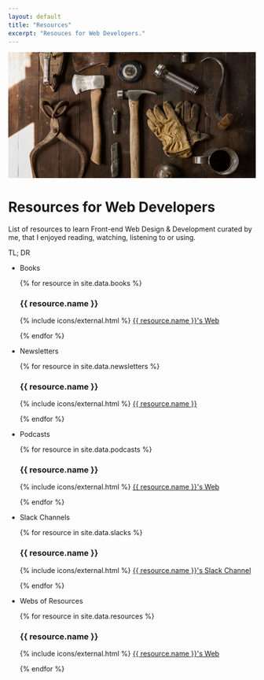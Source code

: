 ```yaml
---
layout: default
title: "Resources"
excerpt: "Resouces for Web Developers."
---
```

<div class="">
<img src="/assets/images/section-resources.jpg" alt="Photography by Todd Quackenbush" />
<h1 class="">Resources for Web Developers</h1>
</div>

List of resources to learn Front-end Web Design & Development curated by me, that I enjoyed reading, watching, listening to or using.

TL; DR

<ul class="">
    <li class="">
        <p id="books" class="">Books</p>
        {% for resource in site.data.books %}
            <h3 class="">{{ resource.name }}</h3>
            <p class="">
                {% include icons/external.html %}
                <a href="{{ resource.url }}" target="_blank">{{ resource.name }}'s Web</a>
            </p>
        {% endfor %}
    </li>
    <li class="">
        <p id="newsletters" class="">Newsletters</p>
        {% for resource in site.data.newsletters %}
            <h3 class="">{{ resource.name }}</h3>
            <p class="">
                {% include icons/external.html %}
                <a href="{{ resource.url }}" target="_blank">{{ resource.name }}</a>
            </p>
        {% endfor %}
    </li>
    <li class="">
        <p id="podcasts" class="">Podcasts</p>
        {% for resource in site.data.podcasts %}
            <h3 class="">{{ resource.name }}</h3>
            <p class="">
                {% include icons/external.html %}
                <a href="{{ resource.url }}" target="_blank">{{ resource.name }}'s Web</a>
            </p>
        {% endfor %}
    </li>
    <li class="">
        <p class="">Slack Channels</p>
        {% for resource in site.data.slacks %}
            <h3 class="">{{ resource.name }}</h3>
            <p class="">
                {% include icons/external.html %}
                <a href="{{ resource.url }}" target="_blank">{{ resource.name }}'s Slack Channel</a>
            </p>
        {% endfor %}
    </li>
    <li class="">
        <p class="">Webs of Resources</p>
        {% for resource in site.data.resources %}
            <h3 class="">{{ resource.name }}</h3>
            <p class="">
                {% include icons/external.html %}
                <a href="{{ resource.url }}" target="_blank">{{ resource.name }}'s Web</a>
            </p>
        {% endfor %}
    </li>
</ul>

